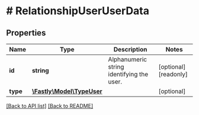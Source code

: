 # # RelationshipUserUserData

## Properties

Name | Type | Description | Notes
------------ | ------------- | ------------- | -------------
**id** | **string** | Alphanumeric string identifying the user. | [optional] [readonly]
**type** | [**\Fastly\Model\TypeUser**](TypeUser.md) |  | [optional]

[[Back to API list]](../../README.md#endpoints) [[Back to README]](../../README.md)
